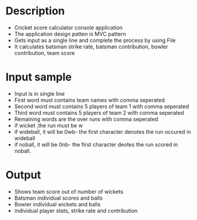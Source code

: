 # Description
  - Cricket score calculator console application
  - The application design patten is MVC pattern
  - Gets input as a single line and complete the process by using File  
  - It calculates batsman strike rate, batsman contribution, bowler contribution, team score
# Input sample
  - Input is in single line
  - First word must contains team names with comma seperated
  - Second word must contains 5 players of team 1 with comma seperated
  - Third word must contains 5 players of team 2 with comma seperated
  - Remaining words are the over runs with comma seperated
  - if wicket ,the run must be w
  - if wideball, it will be 0wb- the first character denotes the run occured in wideball
  - if noball, it will be 0nb- the first character deotes the run scored in noball.
#  Output
  - Shows team score out of number of wickets
  - Batsman individual scores and balls
  - Bowler individual wickets and balls
  - individual player stats, strike rate and contribution
